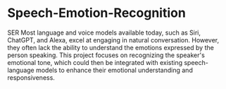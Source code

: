 # Speech-Emotion-Recognition
SER
Most language and voice models available today, such as Siri, ChatGPT, and Alexa, excel at engaging in natural conversation. However, they often lack the ability to understand the emotions expressed by the person speaking. This project focuses on recognizing the speaker's emotional tone, which could then be integrated with existing speech-language models to enhance their emotional understanding and responsiveness.
